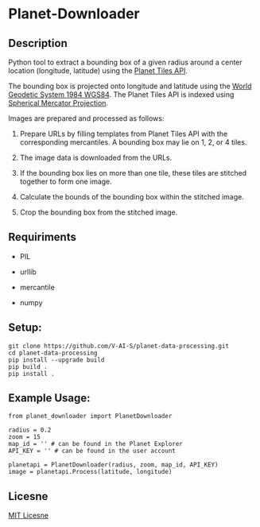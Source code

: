 # Planet-Downloader

## Description

Python tool to extract a bounding box of a given radius around a center location (longitude, latitude) using the [Planet Tiles API](https://developers.planet.com/docs/basemaps/tile-services/).

The bounding box is projected onto longitude and latitude using the [World Geodetic System 1984 WGS84](https://earth-info.nga.mil/index.php?dir=wgs84&action=wgs84).
The Planet Tiles API is indexed using [Spherical Mercator Projection](http://earth-info.nga.mil/GandG/wgs84/web_mercator/%28U%29%20NGA_SIG_0011_1.0.0_WEBMERC.pdf).

Images are prepared and processed as follows:

1. Prepare URLs by filling templates from Planet Tiles API with the corresponding mercantiles. A bounding box may lie on 1, 2, or 4 tiles.

2. The image data is downloaded from the URLs.

3. If the bounding box lies on more than one tile, these tiles are stitched together to form one image.

4. Calculate the bounds of the bounding box within the stitched image.

5. Crop the bounding box from the stitched image.


## Requiriments

- PIL

- urllib

- mercantile

- numpy


## Setup:

```
git clone https://github.com/V-AI-S/planet-data-processing.git
cd planet-data-processing
pip install --upgrade build
pip build .
pip install .
```

## Example Usage:

```
from planet_downloader import PlanetDownloader

radius = 0.2
zoom = 15
map_id = '' # can be found in the Planet Explorer
API_KEY = '' # can be found in the user account

planetapi = PlanetDownloader(radius, zoom, map_id, API_KEY)
image = planetapi.Process(latitude, longitude)
```

## Licesne

[MIT Licesne](LICENSE.md)
